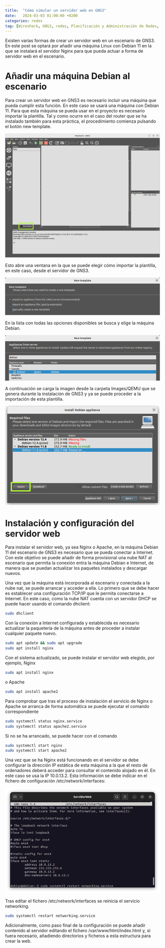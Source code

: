 ```yaml
---
title:  "Cómo simular un servidor web en GNS3"
date:   2024-03-03 01:00:00 +0200
categories: redes
tag: [Wireshark, GNS3, redes, Planificación y Administración de Redes, servidor web, nginx, apache]
---
```

Existen varias formas de crear un servidor web en un escenario de GNS3. En este post se optará por añadir una máquina Linux con Debian 11 en la que se instalará el servidor Nginx para que pueda actuar a forma de servidor web en el escenario.

# Añadir una máquina Debian al escenario

Para crear un servidor web en GNS3 es necesario incluir una máquina que pueda cumplir esta función. En este caso se usará una máquina con Debian 11. Para que esta máquina se pueda usar en el proyecto es necesario importar la plantilla. Tal y como ocurre en el caso del router que se ha instalado también para esta práctica, el procedimiento comienza pulsando el botón new template.

![](/assets/img/redes/practica12/img2.png)

Esto abre una ventana en la que se puede elegir cómo importar la plantilla, en este caso, desde el servidor de GNS3.

![](/assets/img/redes/practica12/img5.png)

En la lista con todas las opciones disponibles se busca y elige la máquina Debian.

![](/assets/img/redes/practica12/img6.png)

A continuación se carga la imagen desde la carpeta Images/QEMU que se genera durante la instalación de GNS3 y ya se puede proceder a la importación de esta plantilla.

![](/assets/img/redes/practica12/img7.png)

# Instalación y configuración del servidor web

Para instalar el servidor web, ya sea Nginx o Apache, en la máquina Debian 11 del escenario de GNS3 es necesario que se pueda conectar a Internet. Con este objetivo se puede añadir de forma provisional una nube NAT al escenario que permita la conexión entra la máquina Debian e Internet, de manera que se puedan actualizar los paquetes instalados y descargar nuevos.

Una vez que la máquina está incorporada al escenario y conectada a la nube nat, se puede arrancar y acceder a ella. Lo primero que se debe hacer es establecer una configuración TCP/IP que le permita conectarse a Internet. En este caso, como la nube NAT cuenta con un servidor DHCP se puede hacer usando el comando dhclient:

```bash
sudo dhclient
```

Con la conexión a Internet configurada y establecida es necesario actualizar la paquetería de la máquina antes de proceder a instalar cualquier paquete nuevo.

```bash
sudo apt update && sudo apt upgrade
sudo apt install nginx
```

Con el sistema actualizado, se puede instalar el servidor web elegido, por ejemplo, Nginx

```bash
sudo apt install nginx
```
o Apache

```bash
sudo apt install apache2
```

Para comprobar que tras el proceso de instalación el servicio de Nginx o Apache se arranca de forma automática se puede ejecutar el comando correspondiente

```bash
sudo systemctl status nginx.service
sudo systemctl status apache2.service
```

Si no se ha arrancado, se puede hacer con el comando

```bash
sudo systemctl start nginx
sudo systemctl start apache2
```

Una vez que se ha Nginx está funcionando en el servidor se debe configurar la dirección IP estática de esta máquina a la que el resto de ordenadores deberá acceder para consultar el contenido alojado en él. En este caso se usa la IP 10.0.13.2. Esta información se debe indicar en el fichero de configuración /etc/network/interfaces:

![](/assets/img/redes/practica12/img8.png)

Tras editar el fichero /etc/network/interfaces se reinicia el servicio networking.

```bash
sudo systemctl restart networking.service
```

Adicionalmente, como paso final de la configuración se puede añadir contenido al servidor editando el fichero /var/www/html/index.html y, si fuera necesario, añadiendo directorios y ficheros a esta estructura para crear la web.